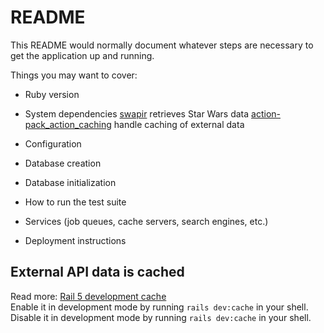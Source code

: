 # README

This README would normally document whatever steps are necessary to get the
application up and running.

Things you may want to cover:

* Ruby version

* System dependencies
[swapir] retrieves Star Wars data
[action-pack_action_caching] handle caching of external data

* Configuration

* Database creation

* Database initialization

* How to run the test suite

* Services (job queues, cache servers, search engines, etc.)

* Deployment instructions



## External API data is cached
Read more: [Rail 5 development cache]  
Enable it in development mode by running `rails dev:cache` in your shell.  
Disable it in development mode by running `rails dev:cache` in your shell.


[Rail 5 development cache]: (http://blog.bigbinary.com/2016/01/25/caching-in-development-environment-in-rails5.html)
[action-pack_action_caching]: (https://github.com/rails/actionpack-action_caching)
[swapir]: (https://github.com/RianaFerreira/swapir)
